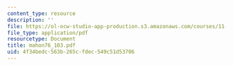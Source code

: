```yaml
---
content_type: resource
description: ''
file: https://ol-ocw-studio-app-production.s3.amazonaws.com/courses/11-423-information-and-communication-technologies-in-community-development-spring-2004/4f34bedc563b265cfdec549c51d53706_mahon76_103.pdf
file_type: application/pdf
resourcetype: Document
title: mahon76_103.pdf
uid: 4f34bedc-563b-265c-fdec-549c51d53706
---
```

